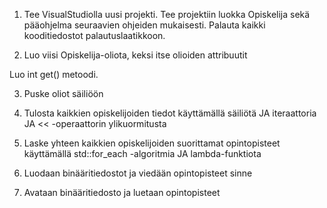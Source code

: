 
1. Tee VisualStudiolla uusi projekti.
Tee projektiin luokka Opiskelija sekä pääohjelma seuraavien ohjeiden mukaisesti.
Palauta kaikki kooditiedostot palautuslaatikkoon.


2. Luo viisi Opiskelija-oliota, keksi itse olioiden attribuutit

Luo int get() metoodi.


3. Puske oliot säiliöön


3. Tulosta kaikkien opiskelijoiden tiedot käyttämällä säiliötä JA iteraattoria JA << -operaattorin ylikuormitusta

4. Laske yhteen kaikkien opiskelijoiden suorittamat opintopisteet käyttämällä std::for_each -algoritmia JA lambda-funktiota


5. Luodaan binääritiedostot ja viedään opintopisteet sinne

6. Avataan binääritiedosto ja luetaan opintopisteet
